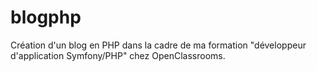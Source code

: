 # blogphp

Création d'un blog en PHP dans la cadre de ma formation "développeur d'application Symfony/PHP" chez OpenClassrooms.